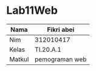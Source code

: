 # Lab11Web
| Nama   | Fikri abei |
|--------|------------|
| Nim    | 312010417  |
| Kelas  | TI.20.A.1  |
| Matkul | pemograman web |